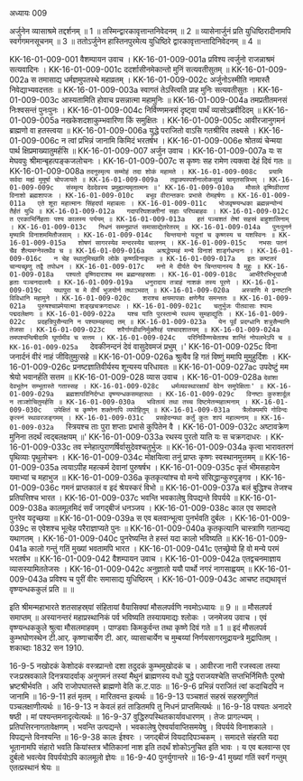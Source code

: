 अध्यायः 009

अर्जुनेन व्यासाश्रमे तद्दर्शनम् ॥ 1 ॥ तस्मिन्द्वारकावृत्तान्तनिवेदनम् ॥ 2 ॥ व्यासेनार्जुनं प्रति युधिष्ठिरादीनामपि स्वर्गगमनसूचनम् ॥ 3 ॥ ततोऽर्जुनेन हास्तिनपुरमेत्य युधिष्ठिरे द्वारकावृत्तान्तादिनिवेदनम् ॥ 4 ॥

KK-16-01-009-001	वैशम्पायन उवाच ।
KK-16-01-009-001a	प्रविश्य त्वर्जुनो राजन्नाश्रमं सत्यवादिनः ।
KK-16-01-009-001c	ददर्शासीनमेकान्तो मुनिं सत्यवतीसुतम् ॥
KK-16-01-009-002a	स तमासाद्य धर्मज्ञमुपतस्थे महाव्रतम् ।
KK-16-01-009-002c	अर्जुनोऽस्मीति नामास्तै निवेद्याभ्यवदत्ततः ॥
KK-16-01-009-003a	स्वागतं तेऽस्त्विति प्राह मुनिः सत्यवतीसुतः ।
KK-16-01-009-003c	आस्यतामिति होवाच प्रसन्नात्मा महामुनिः ॥
KK-16-01-009-004a	तमप्रतीतमनसं निःश्वसन्तं पुनःपुनः ।
KK-16-01-009-004c	निर्विण्णमनसं दृष्ट्वा पार्थं व्यासोऽब्रवीदिदम् ॥
KK-16-01-009-005a	नखकेशदशाकुम्भवारिणा किं समुक्षितः ।
KK-16-01-009-005c	आवीरजानुगमनं ब्राह्मणो वा हतस्त्वया ॥
KK-16-01-009-006a	युद्धे पराजितो वाऽसि गतश्रीरिव लक्ष्यसे ।
KK-16-01-009-006c	न त्वां प्रभिन्नं जानामि किमिदं भरतर्षभ ।
KK-16-01-009-006e	श्रोतव्यं चेन्मया पार्थ क्षिप्रमाख्यातुमर्हसि ॥
KK-16-01-009-007	अर्जुन उवाच ।
KK-16-01-009-007a	यः स मेघवपुः श्रीमान्बृहत्पङ्कजलोचनः ।
KK-16-01-009-007c	स कृष्णः सह रामेण त्यक्त्वा देहं दिवं गतः ॥
KK-16-01-009-008a	`तदनुस्मृत्य सम्मोहं तदा शोकं महामते ।
KK-16-01-009-008c	प्रयामि सर्वदा मह्यं मुमूर्षा चोपजायते ॥
KK-16-01-009-009a	तद्वाक्यस्पर्शनालोकसुखं चामृतसन्निभम् ।
KK-16-01-009-009c	संस्मृत्य देवदेवस्य प्रमुह्यत्यमृतात्मनः ॥'
KK-16-01-009-010a	मौसले वृष्णिवीराणां विनाशो ब्रह्मशापजः ।
KK-16-01-009-010c	बभूव वीरान्तकरः प्रभासे रोमहर्षणः ॥
KK-16-01-009-011a	एते शूरा महात्मानः सिंहदर्पा महाबलाः ।
KK-16-01-009-011c	भोजवृष्ण्यन्धका ब्रह्मन्नन्योन्यं तैर्हतं युधि ॥
KK-16-01-009-012a	गदापरिघशक्तीनां सहाः परिघबाहवः ।
KK-16-01-009-012c	त एरकाभिर्निहताः पश्य कालस्य पर्ययम् ॥
KK-16-01-009-013a	हतं पञ्चशतं तेषां सहस्रं बाहुशालिनाम् ।
KK-16-01-009-013c	निधनं समनुप्राप्तं समासाद्येतरेतरम् ॥
KK-16-01-009-014a	पुनःपुनर्न मृष्यामि विनाशममितौजसाम् ।
KK-16-01-009-014c	चिन्तयानो यदूनां च कृष्णस्य च यशस्विनः ॥
KK-16-01-009-015a	शोषणं सागरस्येव मन्दरस्येव चालनम् ।
KK-16-01-009-015c	नभसः पतनं चैव शैत्यमग्नेस्तथैव च ॥
KK-16-01-009-016a	अश्रद्धेयमहं मन्ये विनाशं शार्ङ्गधन्वनः ।
KK-16-01-009-016c	न चेह स्थातुमिच्छामि लोके कृष्णविनाकृतः ॥
KK-16-01-009-017a	इतः कष्टतरं चान्यच्छृणु तद्वै तपोधन ।
KK-16-01-009-017c	मनो मे दीर्यते येन चिन्तयानस्य वै मुहुः ॥
KK-16-01-009-018a	पश्यतो वृष्णिदाराश्च मम ब्रह्मन्सहस्रशः ।
KK-16-01-009-018c	आभीरैरभिभूयाजौ हृताः पञ्चनदालयैः ॥
KK-16-01-009-019a	धनुरादाय तत्राहं नाशकं तस्य पूरणे ।
KK-16-01-009-019c	यथापुरा च मे वीर्यं भुजयोर्न तथाऽभवत् ॥
KK-16-01-009-020a	अस्त्राणि मे प्रनष्टानि विविधानि महामुने ।
KK-16-01-009-020c	शराश्च क्षयमापन्नाः क्षणेनैव समन्ततः ॥
KK-16-01-009-021a	पुरुषश्चाप्रमेयात्मा शङ्खचक्रगदाधरः ।
KK-16-01-009-021c	चतुर्भुजः पीतवासाः श्यामः पद्मदलेक्षणः ॥
KK-16-01-009-022a	यश्च याति पुरस्तान्मे रथस्य सुमहाद्युतिः ।
KK-16-01-009-022c	प्रदहन्रिपुसैन्यानि न पश्याम्यहमद्य तम् ॥
KK-16-01-009-023a	येन पूर्वं प्रदग्धानि शत्रुसैन्यानि तेजसा ।
KK-16-01-009-023c	शरैर्गाण्डीवनिर्मुक्तैरहं पश्चादशातयम् ॥
KK-16-01-009-024a	तमपश्यन्विषीदामि घूर्णामीव च सत्तम ।
KK-16-01-009-024c	परिनिर्विण्णचेताश्च शान्तिं नोपलभेऽपि च ॥
KK-16-01-009-025a	`देवकीनन्दनं देवं वासुदेवमजं प्रभुम् ।'
KK-16-01-009-025c	विना जनार्दनं वीरं नाहं जीवितुमुत्सहे ॥
KK-16-01-009-026a	श्रुत्वैव हि गतं विष्णुं ममापि मुमुहुर्दिशः ।
KK-16-01-009-026c	प्रनष्टज्ञातिवीर्यस्य शून्यस्य परिधावतः ॥
KK-16-01-009-027ac	उपदेष्टुं मम श्रेयो भवानर्हति सत्तम ॥
KK-16-01-009-028	व्यास उवाच ।
KK-16-01-009-028a	`देवांशा देवभूतेन सम्भूतास्ते गतास्सह ।
KK-16-01-009-028c	धर्मव्यवस्थारक्षार्थं देवेन समुपेक्षिताः' ॥
KK-16-01-009-029a	ब्रह्मशापविनिर्दग्धा वृष्ण्यन्धकसमहारथाः ।
KK-16-01-009-029c	विनष्टाः कुरुशार्दूल न ताञ्शोचितुमर्हसि ॥
KK-16-01-009-030a	भवितव्यं तथा तच्च दिष्टमेतन्महात्मनाम् ।
KK-16-01-009-030c	उपेक्षितं च कृष्णेन शक्तेनापि व्यपोहितुम् ॥
KK-16-01-009-031a	त्रैलोक्यमपि गोविन्दः कृत्स्नं स्थावरजङ्गमम् ।
KK-16-01-009-031c	प्रसहेदन्यथा कर्तुं कुतः शापं महात्मनाम् ॥
KK-16-01-009-032a	`स्त्रियश्च ताः पुरा शप्ताः प्रभासे कुपितेन वै ।
KK-16-01-009-032c	अष्टावक्रेण मुनिना तदर्थं त्वद्बलक्षयम् ॥'
KK-16-01-009-033a	रथस्य पुरतो याति यः स चक्रगदाधरः ।
KK-16-01-009-033c	तव स्नेहात्पुराणर्षिर्वासुदेवश्चतुर्भुजः ॥
KK-16-01-009-034a	कृत्वा भारावतरणं पृथिव्याः पृथुलोचनः ।
KK-16-01-009-034c	मोक्षयित्वा तनुं प्राप्तः कृष्णः स्वस्थानमुत्तमम् ॥
KK-16-01-009-035a	त्वयाऽपीह महत्कर्म देवानां पुरुषर्षभ ।
KK-16-01-009-035c	कृतं भीमसहायेन यमाभ्यां च महाभुज ॥
KK-16-01-009-036a	कृतकृत्यांश्च वो मन्ये संसिद्धान्कुरुपुङ्गव ।
KK-16-01-009-036c	गमनं प्राप्तकालं व इदं श्रेयस्करं विभो ॥
KK-16-01-009-037a	बलं बुद्धिश्च तेजश्च प्रतिपत्तिश्च भारत ।
KK-16-01-009-037c	भवन्ति भवकालेषु विपद्यन्ते विपर्यये ॥
KK-16-01-009-038a	कालमूलमिदं सर्वं जगद्बीजं धनञ्जय ।
KK-16-01-009-038c	काल एव समादत्ते पुनरेव यदृच्छया ॥
KK-16-01-009-039a	स एव बलवान्भूत्वा पुनर्भवति दुर्बलः ।
KK-16-01-009-039c	स एवेशश्च भूत्वेह परैराज्ञाप्यते पुनः ॥
KK-16-01-009-040a	कृतकृत्यानि चास्त्राणि गतान्यद्य यथागतम् ।
KK-16-01-009-040c	पुनरेष्यन्ति ते हस्तं यदा कालो भविष्यति ॥
KK-16-01-009-041a	कालो गन्तुं गतिं मुख्यां भवतामपि भारत ।
KK-16-01-009-041c	एतच्छ्रेयो हि वो मन्ये परमं भरतर्षभ ॥
KK-16-01-009-042	वैशम्पायन उवाच ।
KK-16-01-009-042a	एतद्वचनमाज्ञाय व्यासस्यामिततेजसः ।
KK-16-01-009-042c	अनुज्ञातो ययौ पार्थो नगरं नागसाह्वयम् ॥
KK-16-01-009-043a	प्रविश्य च पुरीं वीरः समासाद्य युधिष्ठिरम् ।
KK-16-01-009-043c	आचष्ट तद्यथावृत्तं वृष्ण्यन्धककुलं प्रति ॥ ॥

इति श्रीमन्महाभारते शतसाहस्र्यां संहितायां वैयासिक्यां मौसलपर्वणि नवमोऽध्यायः ॥ 9 ॥ 
॥ मौसलपर्व समाप्तम् ॥
अस्यानन्तरं महाप्रस्थानिकं पर्व भविष्यति तस्यायमाद्यः श्लोकः । 
जनमेजय उवाच । 
एवं वृष्ण्यन्धककुले श्रुत्वा मौसलमाहवम् । 
पाण्डवाः किमकुर्वन्त तथा कृष्णे दिवं गते ॥ 1 ॥ 
इदं मौसलपर्व कुम्भघोणस्थेन टी.आर्. कृष्णाचार्येण टी. आर्. व्यासाचार्येण च मुम्बय्यां निर्णयसागरमुद्रायन्त्रे मुद्रापितम् । शकाब्दाः 1832 सन 1910.

16-9-5 नखोदकं केशोदकं वस्त्रप्रान्तो दशा तदुदकं कुम्भमुखोदकं च । आवीरजा नारी रजस्वला तस्या रजःप्रस्रवकाले दिनत्रयादर्वाक् अनुगमनं तस्यां मैथुनं ब्राह्मणस्य वधो युद्धे पराजयश्चेति सप्तभिर्निमित्तैः पुरुषो भ्रष्टश्रीर्भवति । अपि राजोपघातस्ते ब्राह्मणो वेति क.ट.पाठः ॥ 16-9-6 प्रभिन्नं पराजितं त्वां कदाचिदपि न जानामि ॥ 16-9-11 हतं मृतम् । मारितवन्त इत्यर्थः ॥ 16-9-13 पञ्चशतं सहस्रं सहस्रगुणितं पञ्चलक्षाणीत्यर्थः ॥ 16-9-13 न केवलं हतं ताडितमपि तु निधनं प्राप्तमित्यर्थः ॥ 16-9-18 पश्यतः अनादरे षष्ठी । मां पश्यन्तमनादृत्येत्यर्थः ॥ 16-9-37 वुद्धिरुपस्थितकार्यावधारणम् । तेजः प्रागल्भ्यम् । प्रतिपत्तिरनागतावेक्षणम् । भवन्ति उत्पद्यन्ते । भवकालेषु ऐश्वर्यावाप्तिसमयेषु । विपर्यये विनाशकाले । विपद्यन्ते विनश्यन्ति ॥ 16-9-38 कालः ईश्वरः ।  जगद्बीजं वियदादिपञ्चकम् । समादत्ते संहरति यदा भूतानामपि संहारो भवति कियांस्तत्र भौतिकानां नाश इति तदर्थं शोकोऽनुचित इति भावः । य एव बलवान्स एव दुर्बलो भवत्येव विपर्ययोऽपि कालमूलो ज्ञेयः ॥ 16-9-40 पुनर्युगान्तरे ॥ 16-9-41 मुख्यां गतिं स्वर्गं गन्तुम् एतत्प्रस्थानं श्रेयः ॥
